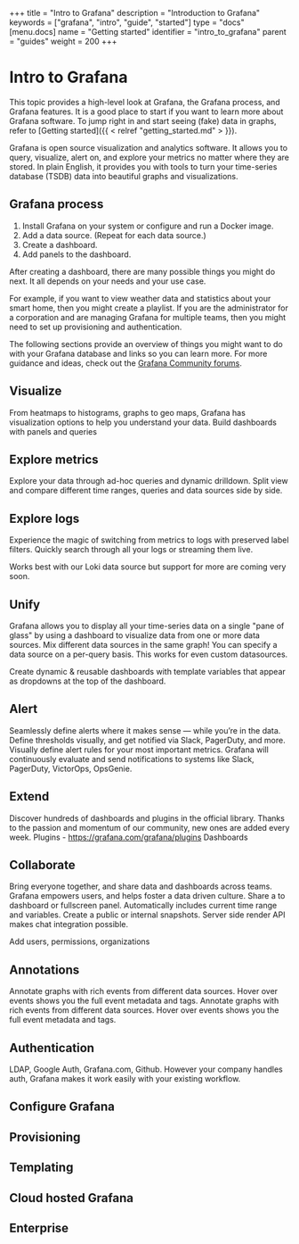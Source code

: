 +++
title = "Intro to Grafana"
description = "Introduction to Grafana"
keywords = ["grafana", "intro", "guide", "started"]
type = "docs"
[menu.docs]
name = "Getting started"
identifier = "intro_to_grafana"
parent = "guides"
weight = 200
+++

# Intro to Grafana

This topic provides a high-level look at Grafana, the Grafana process, and Grafana features. It is a good place to start if you want to learn more about Grafana software. To jump right in and start seeing (fake) data in graphs, refer to [Getting started]({{ < relref "getting_started.md" > }}).


Grafana is open source visualization and analytics software. It allows you to query, visualize, alert on, and explore your metrics no matter where they are stored. In plain English, it provides you with tools to turn your time-series database (TSDB) data into beautiful graphs and visualizations.

## Grafana process

1. Install Grafana on your system or configure and run a Docker image.
1. Add a data source. (Repeat for each data source.)
1. Create a dashboard.
1. Add panels to the dashboard.

After creating a dashboard, there are many possible things you might do next. It all depends on your needs and your use case. 

For example, if you want to view weather data and statistics about your smart home, then you might create a playlist. If you are the administrator for a corporation and are managing Grafana for multiple teams, then you might need to set up provisioning and authentication.

The following sections provide an overview of things you might want to do with your Grafana database and links so you can learn more. For more guidance and ideas, check out the [Grafana Community forums](https://community.grafana.com/).

## Visualize

From heatmaps to histograms, graphs to geo maps, Grafana has visualization options to help you understand your data. 
Build dashboards with panels and queries

## Explore metrics

Explore your data through ad-hoc queries and dynamic drilldown. Split view and compare different time ranges, queries and data sources side by side.

## Explore logs

Experience the magic of switching from metrics to logs with preserved label filters. Quickly search through all your logs or streaming them live.

Works best with our Loki data source but support for more are coming very soon.

## Unify

Grafana allows you to display all your time-series data on a single "pane of glass" by using a dashboard to visualize data from one or more data sources. Mix different data sources in the same graph! You can specify a data source on a per-query basis. This works for even custom datasources.

Create dynamic & reusable dashboards with template variables that appear as dropdowns at the top of the dashboard.

## Alert

Seamlessly define alerts where it makes sense — while you’re in the data. Define thresholds visually, and get notified via Slack, PagerDuty, and more. Visually define alert rules for your most important metrics. Grafana will continuously evaluate and send notifications to systems like Slack, PagerDuty, VictorOps, OpsGenie.

## Extend

Discover hundreds of dashboards and plugins in the official library. Thanks to the passion and momentum of our community, new ones are added every week.
Plugins - https://grafana.com/grafana/plugins
Dashboards

## Collaborate

Bring everyone together, and share data and dashboards across teams. Grafana empowers users, and helps foster a data driven culture. Share a to dashboard or fullscreen panel. Automatically includes current time range and variables. Create a public or internal snapshots. Server side render API makes chat integration possible.

Add users, permissions, organizations

## Annotations

Annotate graphs with rich events from different data sources. Hover over events shows you the full event metadata and tags. Annotate graphs with rich events from different data sources. Hover over events shows you the full event metadata and tags.

## Authentication

LDAP, Google Auth, Grafana.com, Github. However your company handles auth, Grafana makes it work easily with your existing workflow.

## Configure Grafana

## Provisioning

## Templating

## Cloud hosted Grafana

## Enterprise